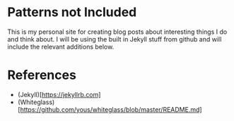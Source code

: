 # Patterns not Included

This is my personal site for creating blog posts about interesting things I do and think about. I will be using the built in Jekyll
stuff from github and will include the relevant additions below.

# References

* (Jekyll)[https://jekyllrb.com]
* (Whiteglass)[https://github.com/yous/whiteglass/blob/master/README.md]